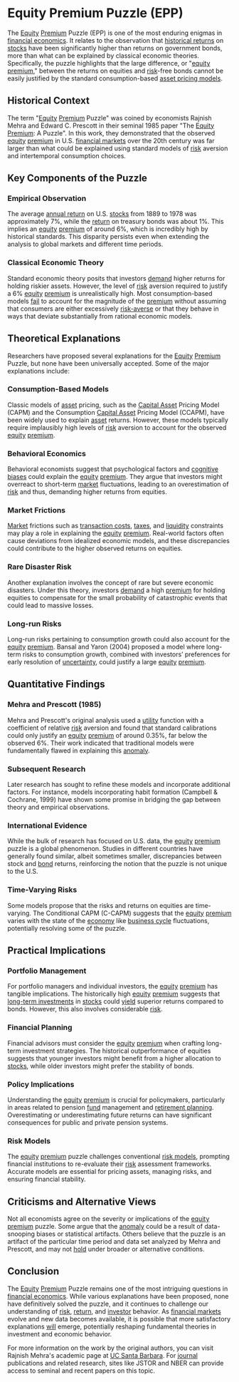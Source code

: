 # Equity Premium Puzzle (EPP)

The [Equity](../e/equity.md) [Premium](../p/premium.md) Puzzle (EPP) is one of the most enduring enigmas in [financial economics](../f/financial_economics.md). It relates to the observation that [historical returns](../h/historical_returns.md) on [stocks](../s/stock.md) have been significantly higher than returns on government bonds, more than what can be explained by classical economic theories. Specifically, the puzzle highlights that the large difference, or "[equity](../e/equity.md) [premium](../p/premium.md)," between the returns on equities and [risk](../r/risk.md)-free bonds cannot be easily justified by the standard consumption-based [asset pricing models](../a/asset_pricing_models.md).

## Historical Context

The term "[Equity](../e/equity.md) [Premium](../p/premium.md) Puzzle" was coined by economists Rajnish Mehra and Edward C. Prescott in their seminal 1985 paper "The [Equity](../e/equity.md) [Premium](../p/premium.md): A Puzzle". In this work, they demonstrated that the observed [equity](../e/equity.md) [premium](../p/premium.md) in U.S. [financial markets](../f/financial_market.md) over the 20th century was far larger than what could be explained using standard models of [risk](../r/risk.md) aversion and intertemporal consumption choices.

## Key Components of the Puzzle

### Empirical Observation

The average [annual return](../a/annual_return.md) on U.S. [stocks](../s/stock.md) from 1889 to 1978 was approximately 7%, while the [return](../r/return.md) on treasury bonds was about 1%. This implies an [equity](../e/equity.md) [premium](../p/premium.md) of around 6%, which is incredibly high by historical standards. This disparity persists even when extending the analysis to global markets and different time periods.

### Classical Economic Theory

Standard economic theory posits that investors [demand](../d/demand.md) higher returns for holding riskier assets. However, the level of [risk](../r/risk.md) aversion required to justify a 6% [equity](../e/equity.md) [premium](../p/premium.md) is unrealistically high. Most consumption-based models [fail](../f/fail.md) to account for the magnitude of the [premium](../p/premium.md) without assuming that consumers are either excessively [risk-averse](../r/risk-averse.md) or that they behave in ways that deviate substantially from rational economic models.

## Theoretical Explanations

Researchers have proposed several explanations for the [Equity](../e/equity.md) [Premium](../p/premium.md) Puzzle, but none have been universally accepted. Some of the major explanations include:

### Consumption-Based Models

Classic models of [asset](../a/asset.md) pricing, such as the [Capital Asset](../c/capital_asset.md) Pricing Model (CAPM) and the Consumption [Capital Asset](../c/capital_asset.md) Pricing Model (CCAPM), have been widely used to explain [asset](../a/asset.md) returns. However, these models typically require implausibly high levels of [risk](../r/risk.md) aversion to account for the observed [equity](../e/equity.md) [premium](../p/premium.md).

### Behavioral Economics

Behavioral economists suggest that psychological factors and [cognitive biases](../c/cognitive_biases_in_trading.md) could explain the [equity](../e/equity.md) [premium](../p/premium.md). They argue that investors might overreact to short-term [market](../m/market.md) fluctuations, leading to an overestimation of [risk](../r/risk.md) and thus, demanding higher returns from equities.

### Market Frictions

[Market](../m/market.md) frictions such as [transaction costs](../t/transaction_costs.md), [taxes](../t/taxes.md), and [liquidity](../l/liquidity.md) constraints may play a role in explaining the [equity](../e/equity.md) [premium](../p/premium.md). Real-world factors often cause deviations from idealized economic models, and these discrepancies could contribute to the higher observed returns on equities.

### Rare Disaster Risk

Another explanation involves the concept of rare but severe economic disasters. Under this theory, investors [demand](../d/demand.md) a high [premium](../p/premium.md) for holding equities to compensate for the small probability of catastrophic events that could lead to massive losses.

### Long-run Risks

Long-run risks pertaining to consumption growth could also account for the [equity](../e/equity.md) [premium](../p/premium.md). Bansal and Yaron (2004) proposed a model where long-term risks to consumption growth, combined with investors’ preferences for early resolution of [uncertainty](../u/uncertainty_in_trading.md), could justify a large [equity](../e/equity.md) [premium](../p/premium.md).

## Quantitative Findings

### Mehra and Prescott (1985)

Mehra and Prescott's original analysis used a [utility](../u/utility.md) function with a coefficient of relative [risk](../r/risk.md) aversion and found that standard calibrations could only justify an [equity](../e/equity.md) [premium](../p/premium.md) of around 0.35%, far below the observed 6%. Their work indicated that traditional models were fundamentally flawed in explaining this [anomaly](../a/anomaly.md).

### Subsequent Research

Later research has sought to refine these models and incorporate additional factors. For instance, models incorporating habit formation (Campbell & Cochrane, 1999) have shown some promise in bridging the gap between theory and empirical observations.

### International Evidence

While the bulk of research has focused on U.S. data, the [equity](../e/equity.md) [premium](../p/premium.md) puzzle is a global phenomenon. Studies in different countries have generally found similar, albeit sometimes smaller, discrepancies between stock and [bond](../b/bond.md) returns, reinforcing the notion that the puzzle is not unique to the U.S.

### Time-Varying Risks

Some models propose that the risks and returns on equities are time-varying. The Conditional CAPM (C-CAPM) suggests that the [equity](../e/equity.md) [premium](../p/premium.md) varies with the state of the [economy](../e/economy.md) like [business cycle](../b/business_cycle.md) fluctuations, potentially resolving some of the puzzle.

## Practical Implications

### Portfolio Management

For portfolio managers and individual investors, the [equity](../e/equity.md) [premium](../p/premium.md) has tangible implications. The historically high [equity](../e/equity.md) [premium](../p/premium.md) suggests that [long-term investments](../l/long-term_investments.md) in [stocks](../s/stock.md) could [yield](../y/yield.md) superior returns compared to bonds. However, this also involves considerable [risk](../r/risk.md).

### Financial Planning

Financial advisors must consider the [equity](../e/equity.md) [premium](../p/premium.md) when crafting long-term investment strategies. The historical outperformance of equities suggests that younger investors might benefit from a higher allocation to [stocks](../s/stock.md), while older investors might prefer the stability of bonds.

### Policy Implications

Understanding the [equity](../e/equity.md) [premium](../p/premium.md) is crucial for policymakers, particularly in areas related to pension [fund](../f/fund.md) management and [retirement planning](../r/retirement_planning.md). Overestimating or underestimating future returns can have significant consequences for public and private pension systems.

### Risk Models

The [equity](../e/equity.md) [premium](../p/premium.md) puzzle challenges conventional [risk models](../r/risk_models_in_trading.md), prompting financial institutions to re-evaluate their [risk](../r/risk.md) assessment frameworks. Accurate models are essential for pricing assets, managing risks, and ensuring financial stability. 

## Criticisms and Alternative Views

Not all economists agree on the severity or implications of the [equity](../e/equity.md) [premium](../p/premium.md) puzzle. Some argue that the [anomaly](../a/anomaly.md) could be a result of data-snooping biases or statistical artifacts. Others believe that the puzzle is an artifact of the particular time period and data set analyzed by Mehra and Prescott, and may not [hold](../h/hold.md) under broader or alternative conditions.

## Conclusion

The [Equity](../e/equity.md) [Premium](../p/premium.md) Puzzle remains one of the most intriguing questions in [financial economics](../f/financial_economics.md). While various explanations have been proposed, none have definitively solved the puzzle, and it continues to challenge our understanding of [risk](../r/risk.md), [return](../r/return.md), and [investor](../i/investor.md) behavior. As [financial markets](../f/financial_market.md) evolve and new data becomes available, it is possible that more satisfactory explanations [will](../w/will.md) emerge, potentially reshaping fundamental theories in investment and economic behavior.

For more information on the work by the original authors, you can visit Rajnish Mehra's academic page at [UC Santa Barbara](https://econ.ucsb.edu/people/emeriti-faculty/rajnish-mehra). For [journal](../j/journal.md) publications and related research, sites like JSTOR and NBER can provide access to seminal and recent papers on this topic.